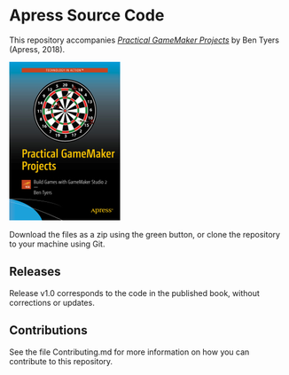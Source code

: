 # Apress Source Code

This repository accompanies [*Practical GameMaker Projects*](https://www.apress.com/9781484237441) by Ben Tyers (Apress, 2018).

[comment]: #cover
![Cover image](9781484237441.jpg)

Download the files as a zip using the green button, or clone the repository to your machine using Git.

## Releases

Release v1.0 corresponds to the code in the published book, without corrections or updates.

## Contributions

See the file Contributing.md for more information on how you can contribute to this repository.